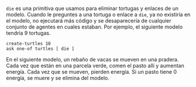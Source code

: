﻿`die` es una primitiva que usamos para eliminar tortugas y enlaces de un modelo. Cuando le preguntes a una tortuga o enlace a `die`, ya no existiría en el modelo, no ejecutará más código y se desaparecería de cualquier conjunto de agentes en cuales estaban. Por ejemplo, el siguiente modelo tendría 9 tortugas.



```
create-turtles 10
ask one-of turtles [ die ]
```



En el siguiente modelo, un rebaño de vacas se mueven en una pradera. Cada vez que están en una parcela verde, comen el pasto allí y aumentan energía. Cada vez que se mueven, pierden energía. Si un pasto tiene 0 energía, se muere y se elimina del modelo.